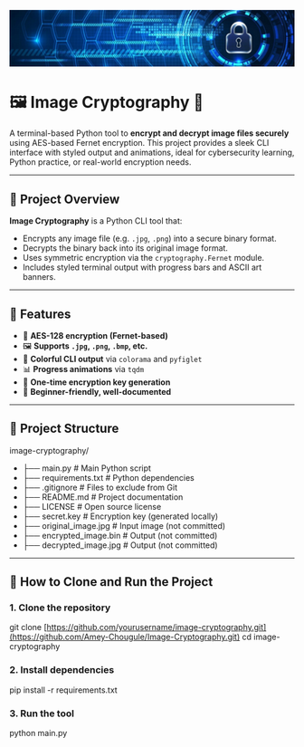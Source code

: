 ![ImgCrypt Banner](banner.png)
# 🖼️ Image Cryptography 🔐

A terminal-based Python tool to **encrypt and decrypt image files securely** using AES-based Fernet encryption. This project provides a sleek CLI interface with styled output and animations, ideal for cybersecurity learning, Python practice, or real-world encryption needs.

---

## 📌 Project Overview

**Image Cryptography** is a Python CLI tool that:
- Encrypts any image file (e.g. `.jpg`, `.png`) into a secure binary format.
- Decrypts the binary back into its original image format.
- Uses symmetric encryption via the `cryptography.Fernet` module.
- Includes styled terminal output with progress bars and ASCII art banners.

---

## 🚀 Features

- 🔐 **AES-128 encryption (Fernet-based)**
- 🖼️ **Supports `.jpg`, `.png`, `.bmp`, etc.**
- 🎨 **Colorful CLI output** via `colorama` and `pyfiglet`
- 📊 **Progress animations** via `tqdm`
- 🔑 **One-time encryption key generation**
- 🧠 **Beginner-friendly, well-documented**

---

## 📁 Project Structure

image-cryptography/
- ├── main.py # Main Python script
- ├── requirements.txt # Python dependencies
- ├── .gitignore # Files to exclude from Git
- ├── README.md # Project documentation
- ├── LICENSE # Open source license
- ├── secret.key # Encryption key (generated locally)
- ├── original_image.jpg # Input image (not committed)
- ├── encrypted_image.bin # Output (not committed)
- ├── decrypted_image.jpg # Output (not committed)


---
## 🧰 How to Clone and Run the Project
### 1. Clone the repository
git clone [https://github.com/yourusername/image-cryptography.git](https://github.com/Amey-Chougule/Image-Cryptography.git)
cd image-cryptography

### 2. Install dependencies
pip install -r requirements.txt

### 3. Run the tool
python main.py

